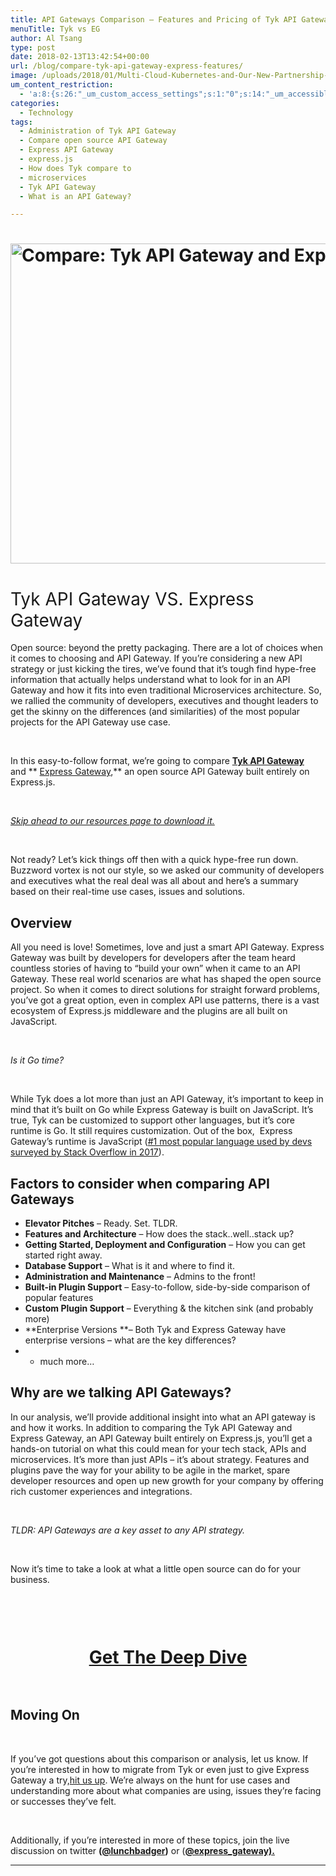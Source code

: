 ```yaml
---
title: API Gateways Comparison – Features and Pricing of Tyk API Gateway vs. Express Gateway
menuTitle: Tyk vs EG
author: Al Tsang
type: post
date: 2018-02-13T13:42:54+00:00
url: /blog/compare-tyk-api-gateway-express-features/
image: /uploads/2018/01/Multi-Cloud-Kubernetes-and-Our-New-Partnership-with-Joyent-36.png
um_content_restriction:
  - 'a:8:{s:26:"_um_custom_access_settings";s:1:"0";s:14:"_um_accessible";s:1:"0";s:19:"_um_noaccess_action";s:1:"0";s:30:"_um_restrict_by_custom_message";s:1:"0";s:27:"_um_restrict_custom_message";s:0:"";s:19:"_um_access_redirect";s:1:"0";s:23:"_um_access_redirect_url";s:0:"";s:28:"_um_access_hide_from_queries";s:1:"0";}'
categories:
  - Technology
tags:
  - Administration of Tyk API Gateway
  - Compare open source API Gateway
  - Express API Gateway
  - express.js
  - How does Tyk compare to
  - microservices
  - Tyk API Gateway
  - What is an API Gateway?

---
```

# <img class="aligncenter size-full wp-image-3307" src="/wp-content/uploads/2018/01/Multi-Cloud-Kubernetes-and-Our-New-Partnership-with-Joyent-36.png" alt="Compare: Tyk API Gateway and Express Gateway" width="1024" height="512" srcset="/wp-content/uploads/2018/01/Multi-Cloud-Kubernetes-and-Our-New-Partnership-with-Joyent-36.png 1024w, /wp-content/uploads/2018/01/Multi-Cloud-Kubernetes-and-Our-New-Partnership-with-Joyent-36.png 300w, /wp-content/uploads/2018/01/Multi-Cloud-Kubernetes-and-Our-New-Partnership-with-Joyent-36.png 768w, /wp-content/uploads/2018/01/Multi-Cloud-Kubernetes-and-Our-New-Partnership-with-Joyent-36.png 225w, /wp-content/uploads/2018/01/Multi-Cloud-Kubernetes-and-Our-New-Partnership-with-Joyent-36.png 512w" sizes="(max-width: 1024px) 100vw, 1024px" />

# <span style="font-weight: 400;">Tyk API Gateway VS. Express Gateway</span>

Open source: beyond the pretty packaging. There are a lot of choices when it comes to choosing and API Gateway. If you&#8217;re considering a new API strategy or just kicking the tires, we&#8217;ve found that it&#8217;s tough find hype-free information that actually helps understand what to look for in an API Gateway and how it fits into even traditional Microservices architecture. So, we rallied the community of developers, executives and thought leaders to get the skinny on the differences (and similarities) of the most popular projects for the API Gateway use case.

&nbsp;

In this easy-to-follow format, we&#8217;re going to compare [**Tyk API Gateway**][1] and ** [Express Gateway][2],** an open source API Gateway built entirely on Express.js.

&nbsp;

<a href="/resource/pdf-guides/" target="_blank"><em>Skip ahead to our resources page to download it.</em></a>

&nbsp;

Not ready? Let&#8217;s kick things off then with a quick hype-free run down. Buzzword vortex is not our style, so we asked our community of developers and executives what the real deal was all about and here&#8217;s a summary based on their real-time use cases, issues and solutions.

## Overview

All you need is love! Sometimes, love and just a smart API Gateway. Express Gateway was built by developers for developers after the team heard countless stories of having to &#8220;build your own&#8221; when it came to an API Gateway. These real world scenarios are what has shaped the open source project. So when it comes to direct solutions for straight forward problems, you&#8217;ve got a great option, even in complex API use patterns, there is a vast ecosystem of Express.js middleware and the plugins are all built on JavaScript.

&nbsp;

_<span style="font-weight: 400;">Is it Go time?</span>_

_<span style="font-weight: 400;">  </span>_

<span style="font-weight: 400;">While Tyk does a lot more than just an API Gateway, it&#8217;s important to keep in mind that it&#8217;s built on Go while Express Gateway is built on JavaScript. It&#8217;s true, Tyk can be customized to support other languages, but it&#8217;s core runtime is Go. It still requires customization. Out of the box,  Express Gateway&#8217;s runtime is JavaScript (<a href="https://insights.stackoverflow.com/survey/2017">#1 most popular language used by devs surveyed by Stack Overflow in 2017</a>).</span><span style="font-weight: 400;"><br /> </span>

## Factors to consider when comparing API Gateways

  * **Elevator Pitches** &#8211; Ready. Set. TLDR.
  * **Features and Architecture** &#8211; How does the stack..well..stack up?
  * **Getting Started, Deployment and Configuration** &#8211; How you can get started right away.
  * **Database Support** &#8211; What is it and where to find it.
  * **Administration and Maintenance** &#8211; Admins to the front!
  * **Built-in Plugin Support** &#8211; Easy-to-follow, side-by-side comparison of popular features
  * **Custom Plugin Support** &#8211; Everything & the kitchen sink (and probably more)
  * **Enterprise Versions **&#8211; Both Tyk and Express Gateway have enterprise versions &#8211; what are the key differences?
  * + much more&#8230;

## Why are we talking API Gateways?

In our analysis, we&#8217;ll provide additional insight into what an API gateway is and how it works. In addition to comparing the Tyk API Gateway and Express Gateway, an API Gateway built entirely on Express.js, you&#8217;ll get a hands-on tutorial on what this could mean for your tech stack, APIs and microservices. It&#8217;s more than just APIs &#8211; it&#8217;s about strategy. Features and plugins pave the way for your ability to be agile in the market, spare developer resources and open up new growth for your company by offering rich customer experiences and integrations.

&nbsp;

_TLDR: API Gateways are a key asset to any API strategy._

&nbsp;

Now it&#8217;s time to take a look at what a little open source can do for your business.

&nbsp;

<div class="spaced" style="padding-top:15px; clear:both;" >
</div>

<h1 style="text-align: center;">
  <a href="/resource/pdf-guides/"  class="btn button center cta">Get The Deep Dive</a>
</h1>

<div class="spaced" style="padding-top:15px; clear:both;" >
</div>

## Moving On

&nbsp;

If you&#8217;ve got questions about this comparison or analysis, let us know. If you&#8217;re interested in how to migrate from Tyk or even just to give Express Gateway a try,<a href="https://www.lunchbadger.com/enterprise" target="_blank" rel="noopener noreferrer">hit us up</a>. We&#8217;re always on the hunt for use cases and understanding more about what companies are using, issues they&#8217;re facing or successes they&#8217;ve felt.

&nbsp;

Additionally, if you&#8217;re interested in more of these topics, join the live discussion on twitter **([@lunchbadger][3])** or (**[@express_gateway).][4]**

* * *



 [1]: https://tyk.io/
 [2]: http://www.express-gateway.io?utm_source=Comparison_LP_Tyk&utm_medium=blog&utm_campaign=2018-10-comparisons&utm_content=link
 [3]: http://www.twitter.com/lunchbadger
 [4]: https://twitter.com/express_gateway